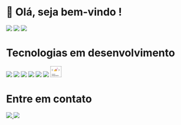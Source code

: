 # 🚀 Olá, seja bem-vindo ! 
<head>
 <link rel="stylesheet" href="https://cdn.jsdelivr.net/gh/devicons/devicon@v2.14.0/devicon.min.css">
 </head>
 
<div display = "flex ">
 <img height= 180px src ='https://github-readme-stats.vercel.app/api?username=OliverioJunior&count_private=true&show_icons=true&show_icons=true&theme=radical'>
 <img height= 180px  src ='https://github-readme-stats.vercel.app/api/top-langs/?username=OliverioJunior&repo=github-readme-stats&count_private=true&show_icons=true&show_icons=true&theme=radical&layout=compact'>
 <img height= 180px  src ='https://streak-stats.demolab.com?user=OliverioJunior&theme=radical&border_radius=5&locale=pt-br&date_format=M%20j%5B%2C%20Y%5D'>
</div>
 
 
 ##
 
 
 <div>
  <h1>Tecnologias em desenvolvimento</h1>
  <img style="pointer-events: none;" height=30px src="https://cdn.jsdelivr.net/gh/devicons/devicon/icons/javascript/javascript-original.svg" />
  <img style="pointer-events: none;" height=30px src="https://cdn.jsdelivr.net/gh/devicons/devicon/icons/react/react-original-wordmark.svg" />
  <img style="pointer-events: none;" height=30px src="https://cdn.jsdelivr.net/gh/devicons/devicon/icons/html5/html5-plain.svg" />
  <img style="pointer-events: none;" height=30px src="https://cdn.jsdelivr.net/gh/devicons/devicon/icons/css3/css3-plain.svg" />
  <img style="pointer-events: none;" height=30px src="https://cdn.jsdelivr.net/gh/devicons/devicon/icons/typescript/typescript-original.svg" />
  <img style="pointer-events: none;" height=30px src="https://cdn.jsdelivr.net/gh/devicons/devicon/icons/eslint/eslint-original.svg" />
  <img style="pointer-events: none;" height=30px src="https://raw.githubusercontent.com/github/explore/80688e429a7d4ef2fca1e82350fe8e3517d3494d/topics/styled-components/styled-components.png" />       
          
          
 </div>
 
 ##
 
 <div>
  <h1> Entre em contato </h1>
  <a href = "https://www.linkedin.com/in/olivério-júnior" target=_blank>
  <img height= 30px src="https://cdn.jsdelivr.net/gh/devicons/devicon/icons/linkedin/linkedin-original.svg"/>
  <a href = "https://api.whatsapp.com/send?phone=5579996824092" target=_blank>
  <img height= 30px src="https://cdn-icons-png.flaticon.com/512/174/174879.png"/>
 </div>
 
 
 
 
